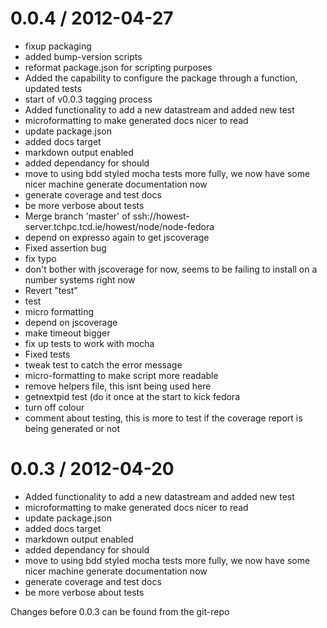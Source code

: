 
0.0.4 / 2012-04-27 
==================

  * fixup packaging
  * added bump-version scripts
  * reformat package.json for scripting purposes
  * Added the capability to configure the package through a function, updated tests
  * start of v0.0.3 tagging process
  * Added functionality to add a new datastream and added new test
  * microformatting to make generated docs nicer to read
  * update package.json
  * added docs target
  * markdown output enabled
  * added dependancy for should
  * move to using bdd styled mocha tests more fully, we now have some nicer machine generate documentation now
  * generate coverage and test docs
  * be more verbose about tests
  * Merge branch 'master' of ssh://howest-server.tchpc.tcd.ie/howest/node/node-fedora
  * depend on expresso again to get jscoverage
  * Fixed assertion bug
  * fix typo
  * don't bother with jscoverage for now, seems to be failing to install on a number systems right now
  * Revert "test"
  * test
  * micro formatting
  * depend on jscoverage
  * make timeout bigger
  * fix up tests to work with mocha
  * Fixed tests
  * tweak test to catch the error message
  * micro-formatting to make script more readable
  * remove helpers file, this isnt being used here
  * getnextpid test (do it once at the start to kick fedora
  * turn off colour
  * comment about testing, this is more to test if the coverage report is being generated or not

0.0.3 / 2012-04-20 
==================

  * Added functionality to add a new datastream and added new test
  * microformatting to make generated docs nicer to read
  * update package.json
  * added docs target
  * markdown output enabled
  * added dependancy for should
  * move to using bdd styled mocha tests more fully, we now have some nicer machine generate documentation now
  * generate coverage and test docs
  * be more verbose about tests

Changes before 0.0.3 can be found from the git-repo
